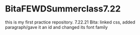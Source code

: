 # BitaFEWDSummerclass7.22
this is my first practice repository.
7.22.21 Bita: linked css, added paragraph/gave it an id and changed its font family
